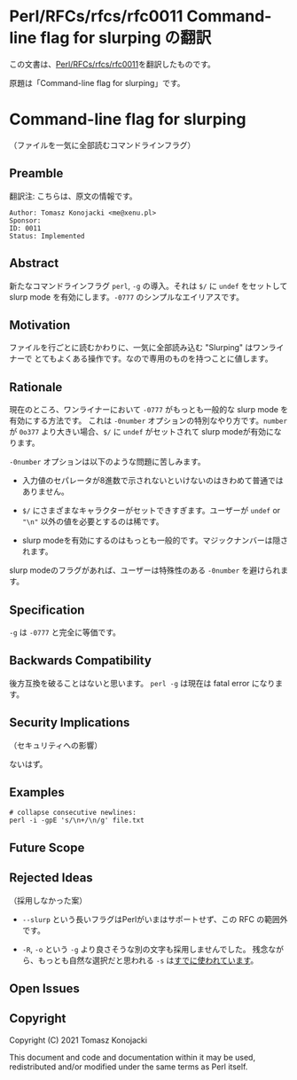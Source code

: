 # Perl/RFCs/rfcs/rfc0011 Command-line flag for slurping の翻訳

この文書は、[Perl/RFCs/rfcs/rfc0011](https://github.com/Perl/RFCs/blob/main/rfcs/rfc0011.md)を翻訳したものです。

原題は「Command-line flag for slurping」です。

# Command-line flag for slurping

（ファイルを一気に全部読むコマンドラインフラグ）

## Preamble

翻訳注: こちらは、原文の情報です。

    Author: Tomasz Konojacki <me@xenu.pl>
    Sponsor:
    ID: 0011
    Status: Implemented

## Abstract

新たなコマンドラインフラグ `perl`, `-g` の導入。それは `$/` に `undef` をセットして
slurp mode を有効にします。`-0777` のシンプルなエイリアスです。

<!-- original
Introduce a new command-line flag for `perl`, `-g`, which sets `$/` to `undef`,
and thus enables slurp mode. It is a simpler alias for `-0777`.
-->

## Motivation

ファイルを行ごとに読むかわりに、一気に全部読み込む "Slurping" はワンライナーで
とてもよくある操作です。なので専用のものを持つことに値します。

<!-- original
Slurping (i.e. reading a whole file at once, instead of line by line) is a very
common operation in one-liners, and therefore it deserves its own dedicated
flag.
-->

## Rationale

現在のところ、ワンライナーにおいて `-0777` がもっとも一般的な slurp mode を有効にする方法です。
これは `-0number` オプションの特別なやり方です。`number` が `0o377` より大きい場合、`$/`
に `undef` がセットされて slurp modeが有効になります。

<!-- original
Currently, `-0777` is the most common way to enable slurp mode in one-liners.
It's a special case of `-0number`. When `number` is above `0o377` it sets `$/`
to `undef`, which enables slurp mode.
-->

`-0number` オプションは以下のような問題に苦しみます。

- 入力値のセパレータが8進数で示されないといけないのはきわめて普通ではありません。

- `$/` にさまざまなキャラクターがセットできすぎます。ユーザーが `undef` or `"\n"`
  以外の値を必要とするのは稀です。

- slurp modeを有効にするのはもっとも一般的です。マジックナンバーは隠されます。

slurp modeのフラグがあれば、ユーザーは特殊性のある `-0number` を避けられます。

<!-- original
`-0number` suffers from the following problems:

- The input record separator has to be specified with an octal number, which is
  very unusual.

- It's overly general, it can set `$/` to any character. Users rarely need
  values other than `undef` or `"\n"`.

- Its most common use, enabling slurp mode, is a special case hidden behind
  a magic number.

A dedicated flag for slurping would allow users to avoid the peculiarities of
`-0number`.
-->

## Specification

`-g` は `-0777` と完全に等価です。

<!-- original
`-g` is an alias for `-0777`, they are completely equivalent.
-->

## Backwards Compatibility

後方互換を破ることはないと思います。 `perl -g` は現在は fatal error になります。

<!-- original
No breakage is expected. `perl -g` is currently a fatal error.
-->

## Security Implications

（セキュリティへの影響）

ないはず。

<!-- original
Hopefully none.
-->

## Examples

    # collapse consecutive newlines:
    perl -i -gpE 's/\n+/\n/g' file.txt

## Future Scope

## Rejected Ideas

（採用しなかった案）

- `--slurp` という長いフラグはPerlがいまはサポートせず、この RFC の範囲外です。

- `-R`, `-o` という `-g` より良さそうな別の文字も採用しませんでした。
  残念ながら、もっとも自然な選択だと思われる `-s` は[すでに使われています](https://perldoc.perl.org/5.34.0/perlrun#-s)。

<!-- original
- Long flag, e.g. `--slurp`. Perl currently doesn't support long flags and
  adding them would be beyond the scope of this RFC.

- Alternative spellings of the flag, e.g. `-R`, `-o`. The author believes none
  of them are better or worse than `-g`. Unfortunately, the most natural choice,
  `-s`, [is already taken](https://perldoc.perl.org/5.34.0/perlrun#-s).
-->

## Open Issues

## Copyright

Copyright (C) 2021 Tomasz Konojacki

This document and code and documentation within it may be used, redistributed
and/or modified under the same terms as Perl itself.
